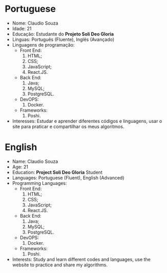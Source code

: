 # Portuguese
* Nome: Claudio Souza
* Idade: 21
* Educação: Estudante do **Projeto Soli Deo Gloria**
* Línguas: Português (Fluente), Inglês (Avançado)
* Linguagens de programação:
  * Front End:
    1. HTML;
    1. CSS;
    1. JavaScript;
    1. React.JS.
  * Back End:
    1. Java;
    1. MySQL;
    1. PostgreSQL.
  * DevOPS:
    1. Docker.
  * Frameworks:
    1. Poshi. 
* Interesses: Estudar e aprender diferentes códigos e linguagens, usar o site para praticar e compartilhar os meus algoritmos.

# English
* Name: Claudio Souza
* Age: 21
* Education: **Project Soli Deo Gloria** Student
* Languages: Portuguese (Fluent), English (Advanced)
* Programming Languages:
  * Front End:
    1. HTML;
    1. CSS;
    1. JavaScript;
    1. React.JS.
  * Back End:
    1. Java;
    1. MySQL;
    1. PostgreSQL.
  * DevOPS:
    1. Docker.
  * Frameworks:
    1. Poshi. 
* Interests: Study and learn different codes and languages, use the website to practice and share my algorithms.
